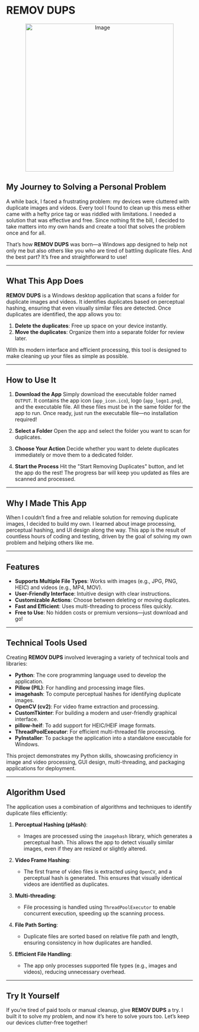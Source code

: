 # REMOV DUPS

<p align="center">
  <img src="https://github.com/user-attachments/assets/2bc97d74-859b-4e43-8887-dd92ac1b7518" alt="Image" width="400" />
</p>

## My Journey to Solving a Personal Problem

A while back, I faced a frustrating problem: my devices were cluttered with duplicate images and videos. Every tool I found to clean up this mess either came with a hefty price tag or was riddled with limitations. I needed a solution that was effective and free. Since nothing fit the bill, I decided to take matters into my own hands and create a tool that solves the problem once and for all.

That’s how **REMOV DUPS** was born—a Windows app designed to help not only me but also others like you who are tired of battling duplicate files. And the best part? It’s free and straightforward to use!

---

## What This App Does

**REMOV DUPS** is a Windows desktop application that scans a folder for duplicate images and videos. It identifies duplicates based on perceptual hashing, ensuring that even visually similar files are detected. Once duplicates are identified, the app allows you to:

1. **Delete the duplicates**: Free up space on your device instantly.
2. **Move the duplicates**: Organize them into a separate folder for review later.

With its modern interface and efficient processing, this tool is designed to make cleaning up your files as simple as possible.

---

## How to Use It

1. **Download the App**
   Simply download the executable folder named `OUTPUT`. It contains the app icon (`app_icon.ico`), logo (`app_logo1.png`), and the executable file. All these files must be in the same folder for the app to run. Once ready, just run the executable file—no installation required!

2. **Select a Folder**
   Open the app and select the folder you want to scan for duplicates.

3. **Choose Your Action**
   Decide whether you want to delete duplicates immediately or move them to a dedicated folder.

4. **Start the Process**
   Hit the "Start Removing Duplicates" button, and let the app do the rest! The progress bar will keep you updated as files are scanned and processed.

---

## Why I Made This App

When I couldn’t find a free and reliable solution for removing duplicate images, I decided to build my own. I learned about image processing, perceptual hashing, and UI design along the way. This app is the result of countless hours of coding and testing, driven by the goal of solving my own problem and helping others like me.

---

## Features

- **Supports Multiple File Types**: Works with images (e.g., JPG, PNG, HEIC) and videos (e.g., MP4, MOV).
- **User-Friendly Interface**: Intuitive design with clear instructions.
- **Customizable Actions**: Choose between deleting or moving duplicates.
- **Fast and Efficient**: Uses multi-threading to process files quickly.
- **Free to Use**: No hidden costs or premium versions—just download and go!

---

## Technical Tools Used

Creating **REMOV DUPS** involved leveraging a variety of technical tools and libraries:

- **Python**: The core programming language used to develop the application.
- **Pillow (PIL)**: For handling and processing image files.
- **imagehash**: To compute perceptual hashes for identifying duplicate images.
- **OpenCV (cv2)**: For video frame extraction and processing.
- **CustomTkinter**: For building a modern and user-friendly graphical interface.
- **pillow-heif**: To add support for HEIC/HEIF image formats.
- **ThreadPoolExecutor**: For efficient multi-threaded file processing.
- **PyInstaller**: To package the application into a standalone executable for Windows.

This project demonstrates my Python skills, showcasing proficiency in image and video processing, GUI design, multi-threading, and packaging applications for deployment.

---

## Algorithm Used

The application uses a combination of algorithms and techniques to identify duplicate files efficiently:

1. **Perceptual Hashing (pHash)**:

   - Images are processed using the `imagehash` library, which generates a perceptual hash. This allows the app to detect visually similar images, even if they are resized or slightly altered.

2. **Video Frame Hashing**:

   - The first frame of video files is extracted using `OpenCV`, and a perceptual hash is generated. This ensures that visually identical videos are identified as duplicates.

3. **Multi-threading**:

   - File processing is handled using `ThreadPoolExecutor` to enable concurrent execution, speeding up the scanning process.

4. **File Path Sorting**:

   - Duplicate files are sorted based on relative file path and length, ensuring consistency in how duplicates are handled.

5. **Efficient File Handling**:
   - The app only processes supported file types (e.g., images and videos), reducing unnecessary overhead.

---

## Try It Yourself

If you’re tired of paid tools or manual cleanup, give **REMOV DUPS** a try. I built it to solve my problem, and now it’s here to solve yours too. Let’s keep our devices clutter-free together!
